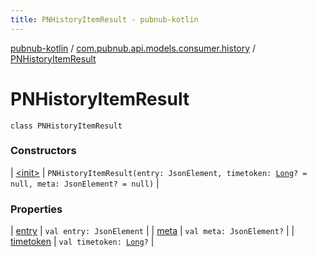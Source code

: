 ```yaml
---
title: PNHistoryItemResult - pubnub-kotlin
---
```


[pubnub-kotlin](../../index.html) / [com.pubnub.api.models.consumer.history](../index.html) / [PNHistoryItemResult](./index.html)

# PNHistoryItemResult

`class PNHistoryItemResult`

### Constructors

| [&lt;init&gt;](-init-.html) | `PNHistoryItemResult(entry: JsonElement, timetoken: `[`Long`](https://kotlinlang.org/api/latest/jvm/stdlib/kotlin/-long/index.html)`? = null, meta: JsonElement? = null)` |

### Properties

| [entry](entry.html) | `val entry: JsonElement` |
| [meta](meta.html) | `val meta: JsonElement?` |
| [timetoken](timetoken.html) | `val timetoken: `[`Long`](https://kotlinlang.org/api/latest/jvm/stdlib/kotlin/-long/index.html)`?` |

